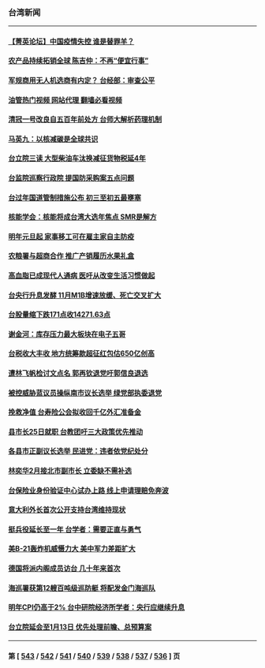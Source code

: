 ### 台湾新闻
---
#### [【菁英论坛】中国疫情失控 谁是替罪羊？](../../pages/ncid1349361/n13890778.md?12241245) 
#### [农产品持续拓销全球 陈吉仲：不再“便宜行事”](../../pages/ncid1349361/n13890575.md?12241245) 
#### [军规商用无人机选商有内定？ 台经部：审查公平](../../pages/ncid1349361/n13890590.md?12241245) 
#### [油管热门视频 网站代理 翻墙必看视频](http://138.2.39.72:81/youtube.html?epic-marker?12241245)
#### [清冠一号改良自五百年前处方 台师大解析药理机制](../../pages/ncid1349361/n13890576.md?12241245) 
#### [马英九：以核减碳是全球共识](../../pages/ncid1349361/n13890589.md?12241245) 
#### [台立院三读 大型柴油车汰换减征货物税延4年](../../pages/ncid1349361/n13890592.md?12241245) 
#### [台监院巡察行政院 提国防采购案五点问题](../../pages/ncid1349361/n13890593.md?12241245) 
#### [台过年国道管制措施公布 初三至初五最壅塞](../../pages/ncid1349361/n13890597.md?12241245) 
#### [核能学会：核能将成台湾大选年焦点 SMR是解方](../../pages/ncid1349361/n13890596.md?12241245) 
#### [明年元旦起 家事移工可在雇主家自主防疫](../../pages/ncid1349361/n13890578.md?12241245) 
#### [农粮署与超商合作 推广产销履历水果礼盒](../../pages/ncid1349361/n13890579.md?12241245) 
#### [高血脂已成现代人通病 医吁从改变生活习惯做起](../../pages/ncid1349361/n13890581.md?12241245) 
#### [台央行升息发酵 11月M1B增速放缓、死亡交叉扩大](../../pages/ncid1349361/n13890489.md?12241245) 
#### [台股量缩下跌171点收14271.63点](../../pages/ncid1349361/n13890491.md?12241245) 
#### [谢金河：库存压力最大板块在电子五哥](../../pages/ncid1349361/n13890493.md?12241245) 
#### [台税收大丰收 地方统筹款超征红包估650亿创高](../../pages/ncid1349361/n13890494.md?12241245) 
#### [遭林飞帆检讨文点名 郭再钦退党吁郭信良退选](../../pages/ncid1349361/n13890496.md?12241245) 
#### [被控威胁蓝议员操纵南市议长选举 绿党部执委退党](../../pages/ncid1349361/n13890500.md?12241245) 
#### [挽救净值 台寿险公会拟收回千亿外汇准备金](../../pages/ncid1349361/n13890497.md?12241245) 
#### [县市长25日就职 台教团吁三大政策优先推动](../../pages/ncid1349361/n13890499.md?12241245) 
#### [各县市正副议长选举 民进党：违者依党纪处分](../../pages/ncid1349361/n13890505.md?12241245) 
#### [林奕华2月接北市副市长 立委缺不需补选](../../pages/ncid1349361/n13890503.md?12241245) 
#### [台保险业身份验证中心试办上路 线上申请理赔免奔波](../../pages/ncid1349361/n13890502.md?12241245) 
#### [意大利外长首次公开支持台湾维持现状](../../pages/ncid1349361/n13890472.md?12241245) 
#### [挺兵役延长至一年 台学者：需要正直与勇气](../../pages/ncid1349361/n13890445.md?12241245) 
#### [美B-21轰炸机威慑力大 美中军力差距扩大](../../pages/ncid1349361/n13888690.md?12241245) 
#### [德国将派内阁成员访台 几十年来首次](../../pages/ncid1349361/n13889940.md?12241245) 
#### [海巡署获第12艘百吨级巡防艇 将配发金门海巡队](../../pages/ncid1349361/n13889882.md?12241245) 
#### [明年CPI仍高于2% 台中研院经济所学者：央行应继续升息](../../pages/ncid1349361/n13889854.md?12241245) 
#### [台立院延会至1月13日 优先处理前瞻、总预算案](../../pages/ncid1349361/n13889852.md?12241245) 

---
#### 第 [ [543](./543.md?12241245) / [542](./542.md?12241245) / [541](./541.md?12241245) / [540](./540.md?12241245) / [539](./539.md?12241245) / [538](./538.md?12241245) / [537](./537.md?12241245) / [536](./536.md?12241245) ] 页
